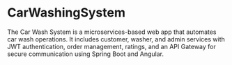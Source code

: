 # CarWashingSystem
The Car Wash System is a microservices-based web app that automates car wash operations. It includes customer, washer, and admin services with JWT authentication, order management, ratings, and an API Gateway for secure communication using Spring Boot and Angular.
